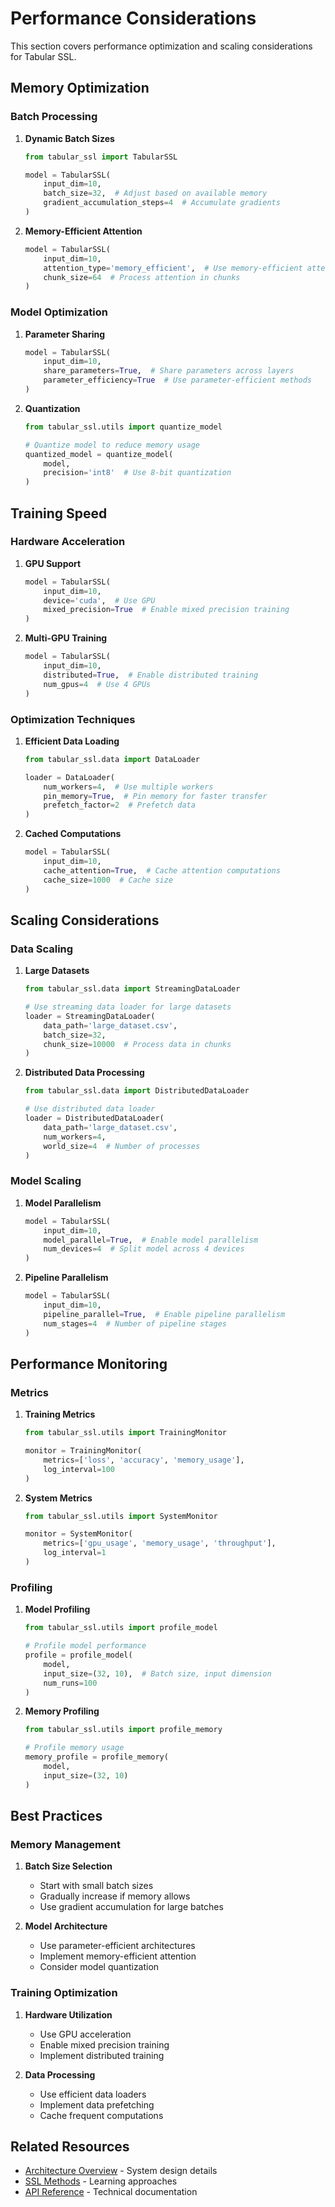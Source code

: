 # Performance Considerations

This section covers performance optimization and scaling considerations for Tabular SSL.

## Memory Optimization

### Batch Processing

1. **Dynamic Batch Sizes**
   ```python
   from tabular_ssl import TabularSSL
   
   model = TabularSSL(
       input_dim=10,
       batch_size=32,  # Adjust based on available memory
       gradient_accumulation_steps=4  # Accumulate gradients
   )
   ```

2. **Memory-Efficient Attention**
   ```python
   model = TabularSSL(
       input_dim=10,
       attention_type='memory_efficient',  # Use memory-efficient attention
       chunk_size=64  # Process attention in chunks
   )
   ```

### Model Optimization

1. **Parameter Sharing**
   ```python
   model = TabularSSL(
       input_dim=10,
       share_parameters=True,  # Share parameters across layers
       parameter_efficiency=True  # Use parameter-efficient methods
   )
   ```

2. **Quantization**
   ```python
   from tabular_ssl.utils import quantize_model
   
   # Quantize model to reduce memory usage
   quantized_model = quantize_model(
       model,
       precision='int8'  # Use 8-bit quantization
   )
   ```

## Training Speed

### Hardware Acceleration

1. **GPU Support**
   ```python
   model = TabularSSL(
       input_dim=10,
       device='cuda',  # Use GPU
       mixed_precision=True  # Enable mixed precision training
   )
   ```

2. **Multi-GPU Training**
   ```python
   model = TabularSSL(
       input_dim=10,
       distributed=True,  # Enable distributed training
       num_gpus=4  # Use 4 GPUs
   )
   ```

### Optimization Techniques

1. **Efficient Data Loading**
   ```python
   from tabular_ssl.data import DataLoader
   
   loader = DataLoader(
       num_workers=4,  # Use multiple workers
       pin_memory=True,  # Pin memory for faster transfer
       prefetch_factor=2  # Prefetch data
   )
   ```

2. **Cached Computations**
   ```python
   model = TabularSSL(
       input_dim=10,
       cache_attention=True,  # Cache attention computations
       cache_size=1000  # Cache size
   )
   ```

## Scaling Considerations

### Data Scaling

1. **Large Datasets**
   ```python
   from tabular_ssl.data import StreamingDataLoader
   
   # Use streaming data loader for large datasets
   loader = StreamingDataLoader(
       data_path='large_dataset.csv',
       batch_size=32,
       chunk_size=10000  # Process data in chunks
   )
   ```

2. **Distributed Data Processing**
   ```python
   from tabular_ssl.data import DistributedDataLoader
   
   # Use distributed data loader
   loader = DistributedDataLoader(
       data_path='large_dataset.csv',
       num_workers=4,
       world_size=4  # Number of processes
   )
   ```

### Model Scaling

1. **Model Parallelism**
   ```python
   model = TabularSSL(
       input_dim=10,
       model_parallel=True,  # Enable model parallelism
       num_devices=4  # Split model across 4 devices
   )
   ```

2. **Pipeline Parallelism**
   ```python
   model = TabularSSL(
       input_dim=10,
       pipeline_parallel=True,  # Enable pipeline parallelism
       num_stages=4  # Number of pipeline stages
   )
   ```

## Performance Monitoring

### Metrics

1. **Training Metrics**
   ```python
   from tabular_ssl.utils import TrainingMonitor
   
   monitor = TrainingMonitor(
       metrics=['loss', 'accuracy', 'memory_usage'],
       log_interval=100
   )
   ```

2. **System Metrics**
   ```python
   from tabular_ssl.utils import SystemMonitor
   
   monitor = SystemMonitor(
       metrics=['gpu_usage', 'memory_usage', 'throughput'],
       log_interval=1
   )
   ```

### Profiling

1. **Model Profiling**
   ```python
   from tabular_ssl.utils import profile_model
   
   # Profile model performance
   profile = profile_model(
       model,
       input_size=(32, 10),  # Batch size, input dimension
       num_runs=100
   )
   ```

2. **Memory Profiling**
   ```python
   from tabular_ssl.utils import profile_memory
   
   # Profile memory usage
   memory_profile = profile_memory(
       model,
       input_size=(32, 10)
   )
   ```

## Best Practices

### Memory Management

1. **Batch Size Selection**
   - Start with small batch sizes
   - Gradually increase if memory allows
   - Use gradient accumulation for large batches

2. **Model Architecture**
   - Use parameter-efficient architectures
   - Implement memory-efficient attention
   - Consider model quantization

### Training Optimization

1. **Hardware Utilization**
   - Use GPU acceleration
   - Enable mixed precision training
   - Implement distributed training

2. **Data Processing**
   - Use efficient data loaders
   - Implement data prefetching
   - Cache frequent computations

## Related Resources

- [Architecture Overview](architecture.md) - System design details
- [SSL Methods](ssl-methods.md) - Learning approaches
- [API Reference](../reference/api.md) - Technical documentation 